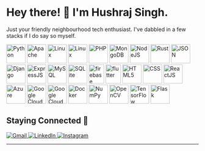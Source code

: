 # Hey there! 🎉 I'm Hushraj Singh.

Just your friendly neighbourhood tech enthusiast. I've dabbled in a few stacks if I do say so myself.

<div align="center">

  <p align="left">
  <img src="https://www.vectorlogo.zone/logos/python/python-icon.svg" alt="Python"  height="50"/>
  <img src="https://www.vectorlogo.zone/logos/apache/apache-icon.svg" alt="Apache"  height="50"/>
  <img src="https://www.vectorlogo.zone/logos/linux/linux-icon.svg" alt="Linux"  height="50"/>
  <img src="https://www.vectorlogo.zone/logos/redhat/redhat-icon.svg" alt="Linux"  height="50"/>
  <img src="https://www.vectorlogo.zone/logos/php/php-icon.svg" alt="PHP"  height="50"/>
  <img src="https://www.vectorlogo.zone/logos/mongodb/mongodb-icon.svg" alt="MongoDB"  height="50"/>
  <img src="https://www.vectorlogo.zone/logos/nodejs/nodejs-icon.svg" alt="NodeJS"  height="50"/>
  <img src="https://www.vectorlogo.zone/logos/rust-lang/rust-lang-icon.svg" alt="Rust"  height="50"/>
  <img src="https://www.vectorlogo.zone/logos/json/json-icon.svg" alt="JSON"  height="50"/>
  <img src="https://www.vectorlogo.zone/logos/djangoproject/djangoproject-icon.svg" alt="Django"  height="50"/>
  <img src="https://www.vectorlogo.zone/logos/expressjs/expressjs-icon.svg" alt="ExpressJS"  height="50"/>
  <img src="https://www.vectorlogo.zone/logos/mysql/mysql-icon.svg" alt="MySQL"  height="50"/>
  <img src="https://www.vectorlogo.zone/logos/sqlite/sqlite-icon.svg" alt="SQLite"  height="50"/>
  <img src="https://www.vectorlogo.zone/logos/firebase/firebase-icon.svg" alt="firebase" width="40"  height="50"/>
  <img src="https://www.vectorlogo.zone/logos/flutterio/flutterio-icon.svg" alt="flutter" width="40"  height="50"/>

  <img src="https://www.vectorlogo.zone/logos/w3_html5/w3_html5-icon.svg" alt="HTML5"  height="50"/>
  <img src="https://www.vectorlogo.zone/logos/w3_css/w3_css-icon.svg" alt="CSS"  height="50"/>
  <img src="https://www.vectorlogo.zone/logos/reactjs/reactjs-icon.svg" alt="ReactJS"  height="50"/>

  <img src="https://www.vectorlogo.zone/logos/microsoft_azure/microsoft_azure-icon.svg" alt="Azure"  height="50"/>
  <img src="https://www.vectorlogo.zone/logos/google_cloud/google_cloud-icon.svg" alt="Google Cloud"  height="50"/>
  <img src="https://www.vectorlogo.zone/logos/amazon_aws/amazon_aws-icon.svg" alt="Google Cloud"  height="50"/>
  
  
  <img src="https://www.vectorlogo.zone/logos/docker/docker-icon.svg" alt="Docker"  height="50"/>

  <img src="https://www.vectorlogo.zone/logos/numpy/numpy-icon.svg" alt="NumPy"  height="50"/>
  <img src="https://www.vectorlogo.zone/logos/opencv/opencv-icon.svg" alt="OpenCV"  height="50"/>
  <img src="https://www.vectorlogo.zone/logos/tensorflow/tensorflow-icon.svg" alt="TensorFlow"  height="50"/>
  <img src="https://www.vectorlogo.zone/logos/pocoo_flask/pocoo_flask-icon.svg" alt="Flask"  height="50"/>

  </p>

</div>

## Staying Connected 🚀
<a href="mailto:hsingh2_be22@thapar.edu" target="_blank">
  <img src="https://img.shields.io/badge/-Gmail-red?style=for-the-badge&logo=gmail&logoColor=white" alt="Gmail">
</a>

<a href="https://www.linkedin.com/in/hushraj/" target="_blank">
  <img src="https://img.shields.io/badge/-LinkedIn-blue?style=for-the-badge&logo=linkedin&logoColor=white" alt="LinkedIn">
</a>

<a href="https://www.instagram.com/hushrajsingh/" target="_blank">
  <img src="https://img.shields.io/badge/-Instagram-purple?style=for-the-badge&logo=instagram&logoColor=white" alt="Instagram">
</a>


---
